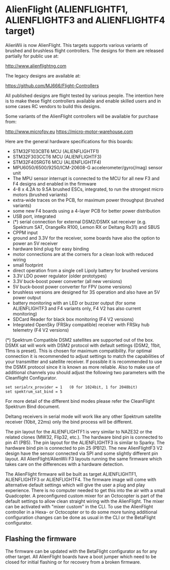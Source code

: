 # AlienFlight (ALIENFLIGHTF1, ALIENFLIGHTF3 and ALIENFLIGHTF4 target)

AlienWii is now AlienFlight. This targets supports various variants of brushed and brushless flight controllers. The designs for them are released partially for public use at:

http://www.alienflightng.com

The legacy designs are available at:

https://github.com/MJ666/Flight-Controllers

All published designs are flight tested by various people. The intention here is to make these flight controllers available and enable skilled users and in some cases RC vendors to build this designs.

Some variants of the AlienFlight controllers will be available for purchase from:

http://www.microfpv.eu
https://micro-motor-warehouse.com

Here are the general hardware specifications for this boards:

- STM32F103CBT6 MCU (ALIENFLIGHTF1)
- STM32F303CCT6 MCU (ALIENFLIGHTF3)
- STM32F405RGT6 MCU (ALIENFLIGHTF4)
- MPU6050/6500/9250/ICM-20608-G accelerometer/gyro(/mag) sensor unit
- The MPU sensor interrupt is connected to the MCU for all new F3 and F4 designs and enabled in the firmware
- 4-8 x 4.2A to 9.5A brushed ESCs, integrated, to run the strongest micro motors (brushed variants)
- extra-wide traces on the PCB, for maximum power throughput (brushed variants)
- some new F4 boards using a 4-layer PCB for better power distribution
- USB port, integrated
- (*) serial connection for external DSM2/DSMX sat receiver (e.g. Spektrum SAT, OrangeRx R100, Lemon RX or Deltang Rx31) and SBUS
- CPPM input
- ground and 3.3V for the receiver, some boards have also the option to power an 5V receiver
- hardware bind plug for easy binding
- motor connections are at the corners for a clean look with reduced wiring
- small footprint
- direct operation from a single cell Lipoly battery for brushed versions
- 3.3V LDO power regulator (older prototypes)
- 3.3V buck-boost power converter (all new versions)
- 5V buck-boost power converter for FPV (some versions)
- brushless versions are designed for 3S operation and also have an 5V power output
- battery monitoring with an LED or buzzer output (for some ALIENFLIGHTF3 and F4 variants only, F4 V2 has also current monitoring)
- SDCard Reader for black box monitoring (F4 V2 versions)
- Integrated OpenSky (FRSky compatible) receiver with FRSky hub telemetry (F4 V2 versions)

(*) Spektrum Compatible DSM2 satellites are supported out of the box. DSMX sat will work with DSM2 protocol with default settings (DSM2, 11bit, 11ms is preset). This is chosen for maximum compatibility. For optimal connection it is recommended to adjust settings to match the capabilities of your transmitter and satellite receiver. If possible it is recommended to use the DSMX protocol since it is known as more reliable. Also to make use of additional channels you should adjust the following two parameters with the Cleanflight Configurator.

    set serialrx_provider = 1   (0 for 1024bit, 1 for 2048bit) 
    set spektrum_sat_bind = 5
    
For more detail of the different bind modes please refer the CleanFlight Spektrum Bind document.

Deltang receivers in serial mode will work like any other Spektrum satellite receiver (10bit, 22ms) only the bind process will be different. 

The pin layout for the ALIENFLIGHTF1 is very similar to NAZE32 or the related clones (MW32, Flip32, etc.). The hardware bind pin is connected to pin 41 (PB5). The pin layout for the ALIENFLIGHTF3 is similar to Sparky. The hardware bind pin is connected to pin 25 (PB12). The new AlienFlightF3 V2 design have the sensor connected via SPI and some slightly different pin layout. All AlienFlight/AlienWii F3 layouts running the same firmware which takes care on the differences with a hardware detection.

The AlienFlight firmware will be built as target ALIENFLIGHTF1, ALIENFLIGHTF3 or ALIENFLIGHTF4. The firmware image will come with alternative default settings which will give the user a plug and play experience. There is no computer needed to get this into the air with a small Quadcopter. A preconfigured custom mixer for an Octocopter is part of the default settings to allow clean straight wiring with the AlienFlight. The mixer can be activated with "mixer custom" in the CLI. To use the AlienFlight controller in a Hexa- or Octocopter or to do some more tuning additional configuration changes can be done as usual in the CLI or the BetaFlight configurator. 

## Flashing the firmware

The firmware can be updated with the BetaFlight configurator as for any other target. All AlienFlight boards have a boot jumper which need to be closed for initial flashing or for recovery from a broken firmware.
